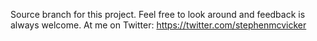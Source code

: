 Source branch for this project.
Feel free to look around and feedback is always welcome.
At me on Twitter: https://twitter.com/stephenmcvicker
